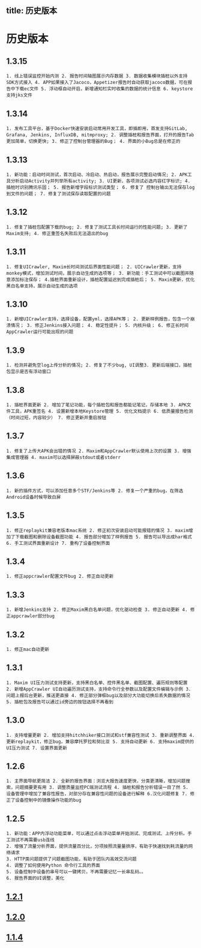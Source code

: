 title: 历史版本
---

# 历史版本

## 1.3.15
```
1. 线上错误监控开始内测 2. 报告时间轴图展示内存数据 3. 数据收集模块插桩以外支持SDK方式接入 4. APP如果接入了Jacoco，Appetizer报告时自动获取jacoco数据，可在报告中下载ec文件 5. 浮动框自动开启，新增通知栏实时收集的数据的统计信息 6. keystore支持jks文件
```

## 1.3.14
```
1. 发布工具平台，基于Docker快速安装启动常用开发工具，即插即用，首发支持GitLab, Grafana, Jenkins, InfluxDB, mitmproxy; 2. 调整插桩和报告界面，打开的报告Tab更加简单，切换更快; 3. 修正了控制台管理器的Bug； 4. 界面的小Bug总是在修正的
```

## 1.3.13
```
1. 新功能：启动时间测试，首次启动、冷启动、热启动，报告展示完整启动情况; 2. APK工具分析启动Activity并列举所有activity; 3. UI更新，各项测试必选内容红字标识; 4. 插桩时识别腾讯乐固； 5. 报告新增字段标识测试类型； 6. 修复了 控制台输出无法保存log到文件的问题； 7. 修复了测试保存读取配置的问题
```

## 1.3.12
```
1. 修复了插桩包配置下载的bug; 2. 修复了测试工具长时间运行的性能问题; 3. 更新了Maxim支持; 4. 修正重签名失败后无法退出的bug
```

## 1.3.11
```
1. 修复UICrawler, Maxim长时间测试后界面性能问题； 2. UICrawler更新，支持monkey模式，增加测试时间，展示自动生成的选项等； 3. 新功能：手工测试中可以截图并随意添加标注保存； 4.插桩界面重新设计，插桩配置延迟到完成插桩后； 5. Maxim更新，优化黑白名单支持，展示自动生成的选项
```

## 1.3.10
```
1. 新增UICrawler支持，选择设备，配置yml，选择APK等； 2. 更新样例报告，包含一个崩溃情况； 3. 修正Jenkins接入问题； 4. 稳定性提升； 5. 内核升级； 6. 修正长时间AppCrawler运行可能出现的问题
```

## 1.3.9
```
1. 检测并避免空log上传分析的情况; 2. 修复了不少bug, UI调整3. 更新后端接口，插桩包显示是否有浮动窗口
```

## 1.3.8
```
1. 插桩界面更新 2. 增加了笔记功能，每个插桩包和报告都能记笔记，存储本地 3. APK文件工具，APK重签名 4. 设置新增本地Keystore管理 5. 优化文档提示 6. 低质量报告检测（时间过短，内容较少） 7. 修正更新并重启按钮  
```

## 1.3.7
```
1. 修复了上传大APK会出错的情况 2. Maxim和AppCrawler默认使用上次的设置 3. 增强集成管理器 4. maxim可以选择屏蔽stdout或者stderr
```

## 1.3.6
```
1. 新的插件方式，可以添加任意多个STF/Jenkins等 2. 修复一个严重的bug，在筛选Android设备时候导致白屏
```

## 1.3.5
```
1. 修正replaykit兼容老版本mac系统 2. 修正初次安装启动可能报错的情况 3. maxim增加了下载截图和删除设备截图功能 4. 报告部分增加了样例报告 5. 报告可以导出成har格式 6. 手工测试界面重新设计 7. 重构了设备控制界面
```

## 1.3.4
```
1. 修正appcrawler配置文件bug 2. 修正自动更新
```

## 1.3.3
```
1. 新增Jenkins支持 2. 修正Maxim黑白名单问题，优化驱动检查 3. 修正自动更新 4. 修正appcrawler部分bug
```

## 1.3.2 
```
1. 修正mac自动更新
```

## 1.3.1
```
1. Maxim UI压力测试支持更新，支持黑白名单、控件黑名单、截图配置、遍历规则等配置 2. 新增AppCrawler UI自动遍历测试支持，支持命令行全参数以及配置文件编辑与示例 3. 问题上报后台更新，推送更直接 4. 修正部分弹框bug以及部分大功能切换后丢失数据的情况 5. 插桩包及报告可以通过id旁边的按钮选择不再看到
```

## 1.3.0
```
1. 支持增量更新 2. 增加支持hitchhiker接口测试和stf兼容性测试 3. 重新调整界面 4. 更新replaykit，修正bug，兼容摩托罗拉和努比亚 5. 支持自动更新 6. 支持maxim提供的UI压力测试 7. 设置界面更新
```

## 1.2.6
```
1. 主界面导航更简洁 2. 全新的报告界面：浏览大报告速度更快，分类更清晰，增加问题搜索，问题摘要更有用 3. 调整质量监控PC端测试流程 4. 插桩和报告分析错误一目了然 5. 设备管理中增加了兼容性报告，对部分存在兼容性问题的设备进行解释 6.汉化问题修复 7. 修正了设备控制中的镜像操作功能的bug
```

## 1.2.5
```
1. 新功能：APP内浮动功能菜单，可以通过点击浮动菜单开始测试、完成测试、上传分析。手工测试不再需要usb连线
2. 增强了流量分析界面，提供流量百分比，分项按照流量量排序，有助于快速找到耗流量的网络请求
3. HTTP类问题提供了问题截图功能，有助于团队内高效交流问题
4. 调整了如何使用Python 命令行工具的界面
5. 设备控制中设备的串号可以一键拷贝，不再需要记忆一长串乱码。。
6. 报告界面的UI调整，美化
```

## [1.2.1](https://testerhome.com/topics/9611)

## [1.2.0](https://testerhome.com/topics/9302)

## [1.1.4](https://testerhome.com/topics/8907)